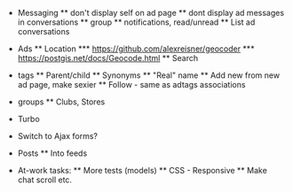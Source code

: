 * Messaging
** don't display self on ad page
** dont display ad messages in conversations
** group
** notifications, read/unread
** List ad conversations
* Ads
** Location
*** https://github.com/alexreisner/geocoder
*** https://postgis.net/docs/Geocode.html
** Search
* tags
** Parent/child
** Synonyms
** "Real" name
** Add new from new ad page, make sexier
** Follow - same as adtags associations
* groups
** Clubs, Stores
* Turbo
* Switch to Ajax forms?
* Posts
** Into feeds

* At-work tasks:
** More tests (models)
** CSS - Responsive
** Make chat scroll etc.